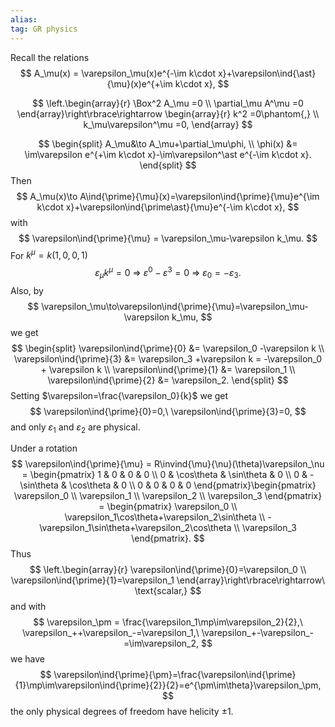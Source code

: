 ```yaml
---
alias:
tag: GR physics
---
```


Recall the relations
$$
    A_\mu(x) = \varepsilon_\mu(x)e^{-\im k\cdot x}+\varepsilon\ind{\ast}{\mu}(x)e^{+\im k\cdot x},
$$

$$
    \left.\begin{array}{r}
        \Box^2 A_\mu =0 \\
        \partial_\mu A^\mu =0
    \end{array}\right\rbrace\rightarrow \begin{array}{r}
        k^2 =0\phantom{,}  \\
        k_\mu\varepsilon^\mu =0,
    \end{array}
$$

$$
\begin{split}
    A_\mu&\to A_\mu+\partial_\mu\phi, \\
    \phi(x) &= \im\varepsilon e^{+\im k\cdot x}-\im\varepsilon^\ast e^{-\im k\cdot x}.
\end{split}
$$
Then
$$
    A_\mu(x)\to A\ind{\prime}{\mu}(x)=\varepsilon\ind{\prime}{\mu}e^{\im k\cdot x}+\varepsilon\ind{\prime\ast}{\mu}e^{-\im k\cdot x},
$$
with
$$
    \varepsilon\ind{\prime}{\mu} = \varepsilon_\mu-\varepsilon k_\mu.
$$
For $k^\mu=k(1,0,0,1)$
$$
    \varepsilon_\mu k^\mu =0\ \Rightarrow\ \varepsilon^0-\varepsilon^3=0\ \Rightarrow\ \varepsilon_0=-\varepsilon_3.
$$
Also, by
$$
    \varepsilon_\mu\to\varepsilon\ind{\prime}{\mu}=\varepsilon_\mu-\varepsilon k_\mu,
$$
we get
$$
\begin{split}
    \varepsilon\ind{\prime}{0} &= \varepsilon_0 -\varepsilon k \\
    \varepsilon\ind{\prime}{3} &= \varepsilon_3 +\varepsilon k = -\varepsilon_0 + \varepsilon k \\
    \varepsilon\ind{\prime}{1} &= \varepsilon_1 \\
    \varepsilon\ind{\prime}{2} &= \varepsilon_2.
\end{split}
$$
Setting $\varepsilon=\frac{\varepsilon_0}{k}$ we get
$$
    \varepsilon\ind{\prime}{0}=0,\ \varepsilon\ind{\prime}{3}=0,
$$
and only $\varepsilon_1$ and $\varepsilon_2$ are physical.

Under a rotation
$$
    \varepsilon\ind{\prime}{\mu} = R\invind{\mu}{\nu}(\theta)\varepsilon_\nu = \begin{pmatrix}
    1 & 0 & 0 & 0 \\
    0 & \cos\theta & \sin\theta & 0 \\
    0 & -\sin\theta & \cos\theta & 0 \\
    0 & 0 & 0 & 0
    \end{pmatrix}\begin{pmatrix}
    \varepsilon_0 \\ \varepsilon_1 \\ \varepsilon_2 \\ \varepsilon_3
    \end{pmatrix} = \begin{pmatrix}
    \varepsilon_0 \\ \varepsilon_1\cos\theta+\varepsilon_2\sin\theta \\ -\varepsilon_1\sin\theta+\varepsilon_2\cos\theta \\ \varepsilon_3
    \end{pmatrix}.
$$
Thus 
$$
    \left.\begin{array}{r}
        \varepsilon\ind{\prime}{0}=\varepsilon_0 \\
        \varepsilon\ind{\prime}{1}=\varepsilon_1
    \end{array}\right\rbrace\rightarrow\ \text{scalar,}
$$
and with
$$
    \varepsilon_\pm = \frac{\varepsilon_1\mp\im\varepsilon_2}{2},\ \varepsilon_++\varepsilon_-=\varepsilon_1,\ \varepsilon_+-\varepsilon_-=\im\varepsilon_2,
$$
we have
$$
    \varepsilon\ind{\prime}{\pm}=\frac{\varepsilon\ind{\prime}{1}\mp\im\varepsilon\ind{\prime}{2}}{2}=e^{\pm\im\theta}\varepsilon_\pm,
$$
the only physical degrees of freedom have helicity $\pm1$.